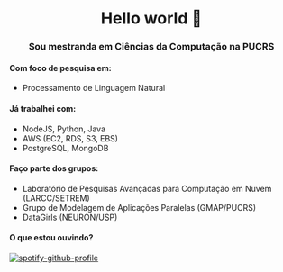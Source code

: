 <h1 align="center">Hello world 👋</h1>
<h3 align="center">Sou mestranda em Ciências da Computação na PUCRS</h3>
<h4 align="left">Com foco de pesquisa em:</h4>

- Processamento de Linguagem Natural

<h4 align="left">Já trabalhei com:</h4>

- NodeJS, Python, Java
- AWS (EC2, RDS, S3, EBS)
- PostgreSQL, MongoDB

<h4 align="left">Faço parte dos grupos:</h4>

- Laboratório de Pesquisas Avançadas para Computação em Nuvem (LARCC/SETREM)
- Grupo de Modelagem de Aplicações Paralelas (GMAP/PUCRS)
- DataGirls (NEURON/USP)

<h4 align="left">O que estou ouvindo?</h4>

[![spotify-github-profile](https://spotify-github-profile.vercel.app/api/view?uid=rarigudi&cover_image=true&theme=novatorem&bar_color=22b925&bar_color_cover=false)](https://github.com/kittinan/spotify-github-profile)

